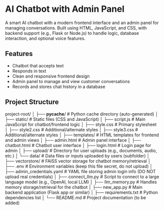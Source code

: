
# AI Chatbot with Admin Panel

A smart AI chatbot with a modern frontend interface and an admin panel for managing conversations. Built using HTML, JavaScript, and CSS, with backend support (e.g., Flask or Node.js) to handle logic, database interaction, and optional voice features.

## Features

- Chatbot that accepts text 
- Responds in text
- Clean and responsive frontend design
- Admin panel to manage and view customer conversations
- Records and stores chat history in a database

## Project Structure

project-root/
│
├── __pycache__/                 # Python cache directory (auto-generated)
│
├── static/                      # Static files (CSS and JavaScript)
│   ├── script.js                # Main JavaScript for chatbot/frontend logic
│   ├── style.css                # Primary stylesheet
│   ├── style2.css               # Additional/alternate styles
│   ├── style3.css               # Additional/alternate styles
│
├── templates/                   # HTML templates for frontend and admin views
│   ├── admin.html               # Admin panel interface
│   ├── chatbot.html             # Chatbot user interface
│   ├── login.html               # Login page for admin
│
├── upload/                      # Directory for user uploads (e.g., documents, audio, etc.)
│   └── data/                    # Data files or inputs uploaded by users (subfolder)
│
├── vectorstore/                 # FAISS vector storage for chatbot memory/retrieval
│
├── .env                         # Environment variables (keep this file secret, do not upload)
│
├── admin_credentials.yaml       # YAML file storing admin login info (DO NOT upload real credentials)
│
├── connect_llm.py               # Script to connect to a large language model (e.g., OpenAI, local LLM)
│
├── llm_memory.py                # Handles memory storage/retrieval for the chatbot
│
├── new_app.py                   # Main backend application (Flask app or similar)
│
├── requirements.txt             # Python dependencies list
│
└── README.md                    # Project documentation (to be added)
